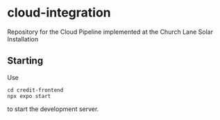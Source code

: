# cloud-integration
Repository for the Cloud Pipeline implemented at the Church Lane Solar Installation

## Starting

Use 
```
cd credit-frontend
npx expo start
```
to start the development server.
